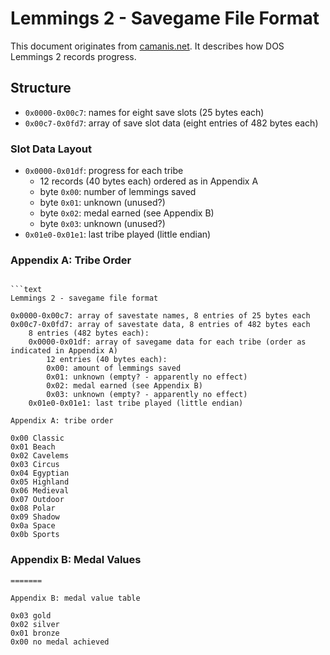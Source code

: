 
# Lemmings 2 - Savegame File Format

This document originates from [camanis.net](https://www.camanis.net/lemmings/files/docs/lemmings_2_save_file_format.txt). It describes how DOS Lemmings 2 records progress.

## Structure

- `0x0000-0x00c7`: names for eight save slots (25 bytes each)
- `0x00c7-0x0fd7`: array of save slot data (eight entries of 482 bytes each)

### Slot Data Layout

- `0x0000-0x01df`: progress for each tribe
  - 12 records (40 bytes each) ordered as in Appendix A
  - byte `0x00`: number of lemmings saved
  - byte `0x01`: unknown (unused?)
  - byte `0x02`: medal earned (see Appendix B)
  - byte `0x03`: unknown (unused?)
- `0x01e0-0x01e1`: last tribe played (little endian)

### Appendix A: Tribe Order

```

```text
Lemmings 2 - savegame file format

0x0000-0x00c7: array of savestate names, 8 entries of 25 bytes each
0x00c7-0x0fd7: array of savestate data, 8 entries of 482 bytes each
	8 entries (482 bytes each):
	0x0000-0x01df: array of savegame data for each tribe (order as indicated in Appendix A)
		12 entries (40 bytes each):
		0x00: amount of lemmings saved
		0x01: unknown (empty? - apparently no effect)
		0x02: medal earned (see Appendix B)
		0x03: unknown (empty? - apparently no effect)
	0x01e0-0x01e1: last tribe played (little endian)

Appendix A: tribe order

0x00 Classic
0x01 Beach
0x02 Cavelems
0x03 Circus
0x04 Egyptian
0x05 Highland
0x06 Medieval
0x07 Outdoor
0x08 Polar
0x09 Shadow
0x0a Space
0x0b Sports

```

### Appendix B: Medal Values

```
=======

Appendix B: medal value table

0x03 gold
0x02 silver
0x01 bronze
0x00 no medal achieved
```
